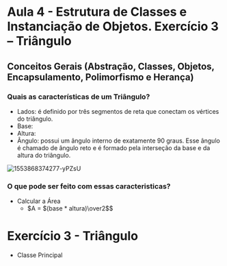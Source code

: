 # Aula 4 - Estrutura de Classes e Instanciação de Objetos. Exercício 3 – Triângulo
## Conceitos Gerais (Abstração, Classes, Objetos, Encapsulamento, Polimorfismo e Herança)

### Quais as características de um Triângulo?

- Lados: é definido por três segmentos de reta que conectam os vértices do triângulo.
- Base: 
- Altura: 
- Ângulo: possui um ângulo interno de exatamente 90 graus. Esse ângulo é chamado de ângulo reto e é formado pela interseção da base e da altura do triângulo.


![1553868374277-yPZsU](https://github.com/brunamota/POO/assets/66503956/eb254f50-2347-4094-a410-41cca0f35304)

### O que pode ser feito com essas caracteristicas?

- Calcular a Área
  - $A = $(base * altura)\over2$$

# Exercício 3 - Triângulo

- Classe Principal



